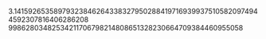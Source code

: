 3.141592653589793238462643383279502884197169399375105820974944592307816406286208
99862803482534211706798214808651328230664709384460955058
